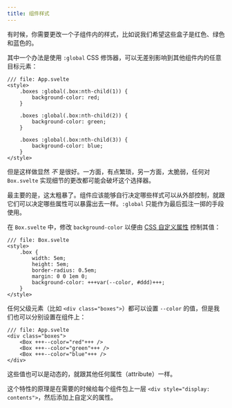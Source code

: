 ```yaml
---
title: 组件样式
---
```


有时候，你需要更改一个子组件内的样式，比如说我们希望这些盒子是红色、绿色和蓝色的。

其中一个办法是使用 `:global` CSS 修饰器，可以无差别影响到其他组件内的任意目标元素：

```svelte
/// file: App.svelte
<style>
	.boxes :global(.box:nth-child(1)) {
		background-color: red;
	}

	.boxes :global(.box:nth-child(2)) {
		background-color: green;
	}

	.boxes :global(.box:nth-child(3)) {
		background-color: blue;
	}
</style>
```

但是这样做显然 _不_ 是很好。一方面，有点繁琐，另一方面，太脆弱，任何对 `Box.svelte` 实现细节的更改都可能会破坏这个选择器。

最主要的是，这太粗暴了。组件应该能够自行决定哪些样式可以从外部控制，就跟它们可以决定哪些属性可以暴露出去一样。`:global` 只能作为最后孤注一掷的手段使用。

在 `Box.svelte` 中，修改 `background-color` 以便由 [CSS 自定义属性](https://developer.mozilla.org/en-US/docs/Web/CSS/--*) 控制其值：

```svelte
/// file: Box.svelte
<style>
	.box {
		width: 5em;
		height: 5em;
		border-radius: 0.5em;
		margin: 0 0 1em 0;
		background-color: +++var(--color, #ddd)+++;
	}
</style>
```

任何父级元素（比如 `<div class="boxes">`）都可以设置 `--color` 的值，但是我们也可以分别设置在组件上：

```svelte
/// file: App.svelte
<div class="boxes">
	<Box +++--color="red"+++ />
	<Box +++--color="green"+++ />
	<Box +++--color="blue"+++ />
</div>
```

这些值也可以是动态的，就跟其他任何属性（attribute）一样。

这个特性的原理是在需要的时候给每个组件包上一层 `<div style="display: contents">`，然后添加上自定义的属性。

